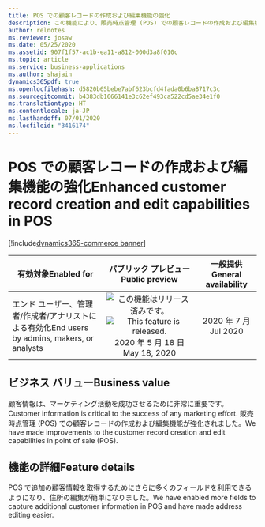 ```yaml
---
title: POS での顧客レコードの作成および編集機能の強化
description: この機能により、販売時点管理 (POS) での顧客レコードの作成および編集機能が強化されます。
author: relnotes
ms.reviewer: josaw
ms.date: 05/25/2020
ms.assetid: 907f1f57-ac1b-ea11-a812-000d3a8f010c
ms.topic: article
ms.service: business-applications
ms.author: shajain
dynamics365pdf: true
ms.openlocfilehash: d5820b65bebe7abf623bcfd4fada0b6ba8717c3c
ms.sourcegitcommit: b4383db1666141e3c62ef493ca522cd5ae34e1f0
ms.translationtype: HT
ms.contentlocale: ja-JP
ms.lasthandoff: 07/01/2020
ms.locfileid: "3416174"
---
```

# <a name="enhanced-customer-record-creation-and-edit-capabilities-in-pos"></a><span data-ttu-id="b692d-103">POS での顧客レコードの作成および編集機能の強化</span><span class="sxs-lookup"><span data-stu-id="b692d-103">Enhanced customer record creation and edit capabilities in POS</span></span>
[!include[dynamics365-commerce banner](../includes/dynamics365-commerce.md)]

| <span data-ttu-id="b692d-104">有効対象</span><span class="sxs-lookup"><span data-stu-id="b692d-104">Enabled for</span></span>    |  <span data-ttu-id="b692d-105">パブリック プレビュー</span><span class="sxs-lookup"><span data-stu-id="b692d-105">Public preview</span></span> | <span data-ttu-id="b692d-106">一般提供</span><span class="sxs-lookup"><span data-stu-id="b692d-106">General availability</span></span> | 
| ---------- | :----------: |:----------: |
|<span data-ttu-id="b692d-107">エンド ユーザー、管理者/作成者/アナリストによる有効化</span><span class="sxs-lookup"><span data-stu-id="b692d-107">End users by admins, makers, or analysts</span></span>|<span data-ttu-id="b692d-108">![この機能はリリース済みです。](/dynamics365-release-plan/media/green-checkmark.png "この機能はリリース済みです。")</span><span class="sxs-lookup"><span data-stu-id="b692d-108">![This feature is released.](/dynamics365-release-plan/media/green-checkmark.png "This feature is released.")</span></span> <span data-ttu-id="b692d-109">2020 年 5 月 18 日</span><span class="sxs-lookup"><span data-stu-id="b692d-109">May 18, 2020</span></span>| <span data-ttu-id="b692d-110">2020 年 7 月</span><span class="sxs-lookup"><span data-stu-id="b692d-110">Jul 2020</span></span>|


## <a name="business-value"></a><span data-ttu-id="b692d-111">ビジネス バリュー</span><span class="sxs-lookup"><span data-stu-id="b692d-111">Business value</span></span>
<!-- bv start -->
<span data-ttu-id="b692d-112">顧客情報は、マーケティング活動を成功させるために非常に重要です。</span><span class="sxs-lookup"><span data-stu-id="b692d-112">Customer information is critical to the success of any marketing effort.</span></span> <span data-ttu-id="b692d-113">販売時点管理 (POS) での顧客レコードの作成および編集機能が強化されました。</span><span class="sxs-lookup"><span data-stu-id="b692d-113">We have made improvements to the customer record creation and edit capabilities in point of sale (POS).</span></span>
<!-- bv end -->



## <a name="feature-details"></a><span data-ttu-id="b692d-114">機能の詳細</span><span class="sxs-lookup"><span data-stu-id="b692d-114">Feature details</span></span>
<!--feature detail start -->
<span data-ttu-id="b692d-115">POS で追加の顧客情報を取得するためにさらに多くのフィールドを利用できるようになり、住所の編集が簡単になりました。</span><span class="sxs-lookup"><span data-stu-id="b692d-115">We have enabled more fields to capture additional customer information in POS and have made address editing easier.</span></span> 
<!--feature detail end -->










